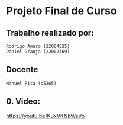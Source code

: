 # Projeto Final de Curso

## Trabalho realizado por:
```
Rodrigo Amaro (22004525)
Daniel Granja (22002469)
```

## Docente
```
Manuel Pita (p5265)
```


## 0. Video:
https://youtu.be/KBxVKNbWeVo
